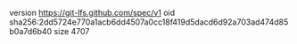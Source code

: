 version https://git-lfs.github.com/spec/v1
oid sha256:2dd5724e770a1acb6dd4507a0cc18f419d5dacd6d92a703ad474d85b0a7d6b40
size 4707

